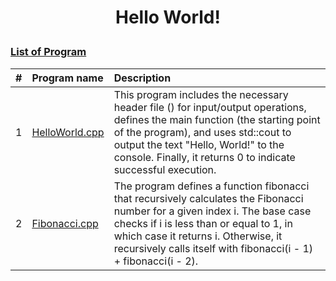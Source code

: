 # <p align="center"> Hello World! </p>

### [List of Program](/src)

| # | Program name | Description |
|:---:|:---|:---|
| 1 | [HelloWorld.cpp](./src/HelloWorld.cpp)  | This program includes the necessary header file (<iostream>) for input/output operations, defines the main function (the starting point of the program), and uses std::cout to output the text "Hello, World!" to the console. Finally, it returns 0 to indicate successful execution.
| 2 | [Fibonacci.cpp](./src/Fibonacci.cpp) | The program defines a function fibonacci that recursively calculates the Fibonacci number for a given index i. The base case checks if i is less than or equal to 1, in which case it returns i. Otherwise, it recursively calls itself with fibonacci(i - 1) + fibonacci(i - 2).
<br>
<br>
